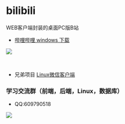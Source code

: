 # bilibili
WEB客户端封装的桌面PC版B站

- [哔哩哔哩 windows 下载](https://github.com/yan-xz/bilibili/releases)

![](https://github.com/yan-xz/bilibili/blob/master/img/preview.png)

<br>

- 兄弟项目 [Linux微信客户端](https://github.com/yan-xz/weixin)

### 学习交流群（前端，后端，Linux，数据库）

- QQ:609790518

![](https://github.com/yan-xz/weixin/blob/master/img/qrcode.png)
